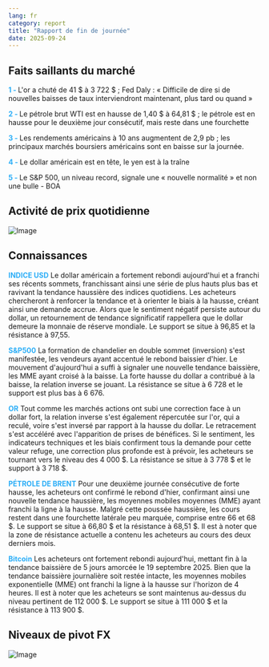 ```yaml
---
lang: fr
category: report
title: "Rapport de fin de journée"
date: 2025-09-24
---
```



<h2>Faits saillants du marché</h2>
<strong style="color: #2caef7;">1 - </strong> L'or a chuté de 41 $ à 3 722 $ ; Fed Daly : « Difficile de dire si de nouvelles baisses de taux interviendront maintenant, plus tard ou quand »

<strong style="color: #2caef7;">2 - </strong> Le pétrole brut WTI est en hausse de 1,40 $ à 64,81 $ ; le pétrole est en hausse pour le deuxième jour consécutif, mais reste dans une fourchette

<strong style="color: #2caef7;">3 - </strong> Les rendements américains à 10 ans augmentent de 2,9 pb ; les principaux marchés boursiers américains sont en baisse sur la journée.

<strong style="color: #2caef7;">4 - </strong> Le dollar américain est en tête, le yen est à la traîne

<strong style="color: #2caef7;">5 - </strong> Le S&P 500, un niveau record, signale une « nouvelle normalité » et non une bulle - BOA



<h2>Activité de prix quotidienne</h2>
<img src="https://markleighedu.github.io/img/Sep-2025/24-Sep-2025/price.jpg" alt="Image"/>

<h2>Connaissances</h2>
<strong style="color: #2caef7;">INDICE USD</strong> Le dollar américain a fortement rebondi aujourd'hui et a franchi ses récents sommets, franchissant ainsi une série de plus hauts plus bas et ravivant la tendance haussière des indices quotidiens. Les acheteurs chercheront à renforcer la tendance et à orienter le biais à la hausse, créant ainsi une demande accrue. Alors que le sentiment négatif persiste autour du dollar, un retournement de tendance significatif rappellera que le dollar demeure la monnaie de réserve mondiale. Le support se situe à 96,85 et la résistance à 97,55.

<strong style="color: #2caef7;">S&P500</strong> La formation de chandelier en double sommet (inversion) s'est manifestée, les vendeurs ayant accentué le rebond baissier d'hier. Le mouvement d'aujourd'hui a suffi à signaler une nouvelle tendance baissière, les MME ayant croisé à la baisse. La forte hausse du dollar a contribué à la baisse, la relation inverse se jouant. La résistance se situe à 6 728 et le support est plus bas à 6 676.

<strong style="color: #2caef7;">OR</strong> Tout comme les marchés actions ont subi une correction face à un dollar fort, la relation inverse s'est également répercutée sur l'or, qui a reculé, voire s'est inversé par rapport à la hausse du dollar. Le retracement s'est accéléré avec l'apparition de prises de bénéfices. Si le sentiment, les indicateurs techniques et les biais confirment tous la demande pour cette valeur refuge, une correction plus profonde est à prévoir, les acheteurs se tournant vers le niveau des 4 000 $. La résistance se situe à 3 778 $ et le support à 3 718 $.

<strong style="color: #2caef7;">PÉTROLE DE BRENT</strong> Pour une deuxième journée consécutive de forte hausse, les acheteurs ont confirmé le rebond d'hier, confirmant ainsi une nouvelle tendance haussière, les moyennes mobiles moyennes (MME) ayant franchi la ligne à la hausse. Malgré cette poussée haussière, les cours restent dans une fourchette latérale peu marquée, comprise entre 66 et 68 $. Le support se situe à 66,80 $ et la résistance à 68,51 $. Il est à noter que la zone de résistance actuelle a contenu les acheteurs au cours des deux derniers mois.

<strong style="color: #2caef7;">Bitcoin</strong> Les acheteurs ont fortement rebondi aujourd'hui, mettant fin à la tendance baissière de 5 jours amorcée le 19 septembre 2025. Bien que la tendance baissière journalière soit restée intacte, les moyennes mobiles exponentielle (MME) ont franchi la ligne à la hausse sur l'horizon de 4 heures. Il est à noter que les acheteurs se sont maintenus au-dessus du niveau pertinent de 112 000 $. Le support se situe à 111 000 $ et la résistance à 113 900 $.



<h2>Niveaux de pivot FX</h2>
<img src="https://markleighedu.github.io/img/Sep-2025/24-Sep-2025/pivot.jpg" alt="Image"/>